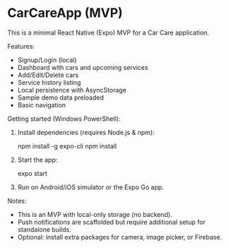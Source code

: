 # CarCareApp (MVP)

This is a minimal React Native (Expo) MVP for a Car Care application.

Features:
- Signup/Login (local)
- Dashboard with cars and upcoming services
- Add/Edit/Delete cars
- Service history listing
- Local persistence with AsyncStorage
- Sample demo data preloaded
- Basic navigation

Getting started (Windows PowerShell):

1. Install dependencies (requires Node.js & npm):

   npm install -g expo-cli
   npm install

2. Start the app:

   expo start

3. Run on Android/iOS simulator or the Expo Go app.

Notes:
- This is an MVP with local-only storage (no backend).
- Push notifications are scaffolded but require additional setup for standalone builds.
- Optional: install extra packages for camera, image picker, or Firebase.
